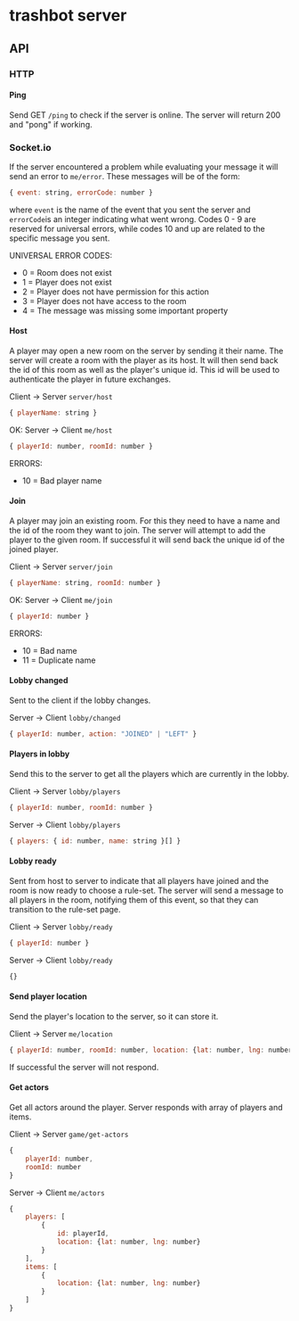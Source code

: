 # trashbot server

## API

### HTTP

#### Ping

Send GET `/ping` to check if the server is online. The server will return
200 and "pong" if working.

### Socket.io

If the server encountered a problem while evaluating your message it will 
send an error to `me/error`. These messages will be of the form:
```js
{ event: string, errorCode: number }
```

where `event` is the name of the event that you sent the server and 
`errorCode`is an integer indicating what went wrong. Codes 0 - 9 are 
reserved for universal errors, while codes 10 and up are related to the 
specific message you sent.

UNIVERSAL ERROR CODES:
- 0 = Room does not exist
- 1 = Player does not exist
- 2 = Player does not have permission for this action
- 3 = Player does not have access to the room
- 4 = The message was missing some important property

#### Host

A player may open a new room on the server by sending it their name. The server
will create a room with the player as its host. It will then send back the id
of this room as well as the player's unique id. This id will be used to
authenticate the player in future exchanges.

Client -> Server `server/host`

```js
{ playerName: string }
```

OK: Server -> Client `me/host`

```js 
{ playerId: number, roomId: number }
```

ERRORS:

- 10 = Bad player name

#### Join

A player may join an existing room. For this they need to have a name and
the id of the room they want to join. The server will attempt to add the
player to the given room. If successful it will send back the unique id of the
joined player.

Client -> Server `server/join`

```js
{ playerName: string, roomId: number }
```

OK: Server -> Client `me/join`

```js
{ playerId: number }
```

ERRORS:

- 10 = Bad name
- 11 = Duplicate name

#### Lobby changed

Sent to the client if the lobby changes.

Server -> Client `lobby/changed`

```js
{ playerId: number, action: "JOINED" | "LEFT" }
```

#### Players in lobby

Send this to the server to get all the players which are currently in the lobby.

Client -> Server `lobby/players`

```js
{ playerId: number, roomId: number }
```

Server -> Client `lobby/players`

```js
{ players: { id: number, name: string }[] }
```

#### Lobby ready

Sent from host to server to indicate that all players have joined and the 
room is now ready to choose a rule-set. The server will send a message to 
all players in the room, notifying them of this event, so that they can 
transition to the rule-set page.

Client -> Server `lobby/ready`

```js
{ playerId: number }
```

Server -> Client `lobby/ready`

```js
{}
```

#### Send player location

Send the player's location to the server, so it can store it.

Client -> Server `me/location`

```js
{ playerId: number, roomId: number, location: {lat: number, lng: number}}
```

If successful the server will not respond.

#### Get actors

Get all actors around the player. Server responds with array of players and items.

Client -> Server `game/get-actors`

```js
{
    playerId: number, 
    roomId: number
}
```

Server -> Client `me/actors`

```js
{
    players: [
        {
            id: playerId,
            location: {lat: number, lng: number}
        }
    ],
    items: [
        {
            location: {lat: number, lng: number}
        }
    ]
}
```
